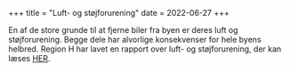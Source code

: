 +++
title = "Luft- og støjforurening"
date = 2022-06-27
+++

En af de store grunde til at fjerne biler fra byen er deres luft og støjforurening. Begge dele har alvorlige konsekvenser for hele byens helbred. Region H har lavet en rapport over luft- og støjforurening, der kan læses [HER](https://www.regionh.dk/til-fagfolk/trafik/Analyser-og-rapporter-om-trafik/Luft-og-stoejforurening/Sider/Luft-og-st%C3%B8jforurening.aspx).


